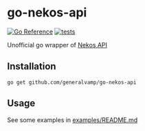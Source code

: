 # go-nekos-api

[![Go Reference](https://pkg.go.dev/badge/github.com/generalvamp/go-nekos-api/nekosapi.svg)](https://pkg.go.dev/github.com/generalvamp/go-nekos-api/nekosapi) [![tests](https://github.com/generalvamp/go-nekos-api/actions/workflows/tests.yml/badge.svg)](https://github.com/generalvamp/go-nekos-api/actions/workflows/tests.yml)


Unofficial go wrapper of [Nekos API](https://git.nyeki.dev/nekos-api/nekos-api)

## Installation
```
go get github.com/generalvamp/go-nekos-api
```

## Usage

See some examples in [examples/README.md](examples/README.md)
